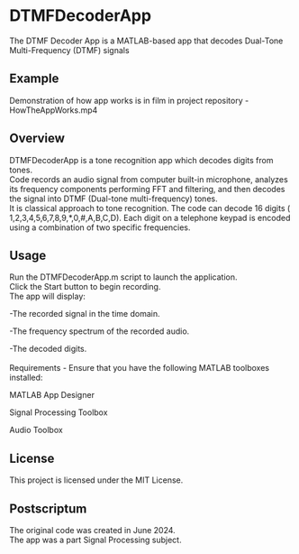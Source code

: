 # DTMFDecoderApp
The DTMF Decoder App is a MATLAB-based app that decodes Dual-Tone Multi-Frequency (DTMF) signals

## Example 
Demonstration of how app works is in film in project repository - HowTheAppWorks.mp4

## Overview
DTMFDecoderApp is a tone recognition app which decodes digits from tones.<br />
Code records an audio signal from computer built-in microphone, analyzes its frequency components performing FFT and filtering, and then decodes the signal into DTMF (Dual-tone multi-frequency) tones. <br />It is classical approach to tone recognition. The code can decode 16 digits ( 1,2,3,4,5,6,7,8,9,*,0,#,A,B,C,D). Each digit on a telephone keypad is encoded using a combination of two specific frequencies.
## Usage

Run the DTMFDecoderApp.m script to launch the application.<br />
Click the Start button to begin recording.<br />
The app will display:<br />

-The recorded signal in the time domain.<br />

-The frequency spectrum of the recorded audio.<br />

-The decoded digits.<br />
<br />
Requirements - Ensure that you have the following MATLAB toolboxes installed:<br />

MATLAB App Designer<br />

Signal Processing Toolbox<br />

Audio Toolbox<br />
## License
This project is licensed under the MIT License.

## Postscriptum 
The original code was created in June 2024.<br />
The app was a part Signal Processing subject.
